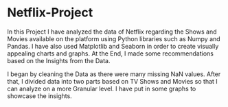 # Netflix-Project
In this Project I have analyzed the data of Netflix regarding the Shows and Movies available on the platform using Python libraries such as Numpy and Pandas. 
I have also used Matplotlib and Seaborn in order to create visually appealing charts and graphs. At the End, I made some recommendations based on the Insights from the Data.

I began by cleaning the Data as there were many missing NaN values. After that, I divided data into two parts based on TV Shows and Movies so that I can analyze on a more 
Granular level. I have put in some graphs to showcase the insights.
